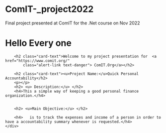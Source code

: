 # ComIT-_project2022
Final project presented at ComIT for the .Net course on Nov 2022

 <h1 class="card-title">Hello Every one</h1>

        <h2 class="card-text">Welcome to my project presentation for  <a href="https://www.comit.org/" 
            class="alert-link text-danger"> ComIT.Org</a></h2>

        <h2 class="card-text"><u>Project Name:</u>Quick Personal Accountability</h2>
        <p></p>
        <h2> <u> Description:</u> </h2>
        <h4>This a simple way of keeping a good personal finance organization.</h4>


        <h2> <u>Main Objective:</u> </h2>

        <h4>   is to track the expenses and income of a person in order to have a accountability summary whenever is requested.</h4>
    </div>
